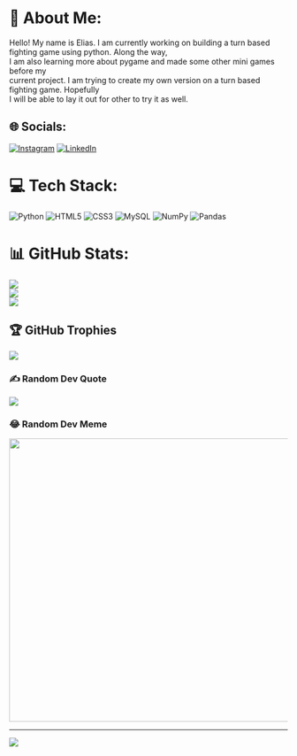# 💫 About Me:
Hello! My name is Elias. I am currently working on building a turn based fighting game using python. Along the way,<br>I am also learning more about pygame and made some other mini games before my <br>current project. I am trying to create my own version on a turn based fighting game. Hopefully<br>I will be able to lay it out for other to try it as well.


## 🌐 Socials:
[![Instagram](https://img.shields.io/badge/Instagram-%23E4405F.svg?logo=Instagram&logoColor=white)](https://instagram.com/Eliyahhuu) [![LinkedIn](https://img.shields.io/badge/LinkedIn-%230077B5.svg?logo=linkedin&logoColor=white)](https://linkedin.com/in/linkedin.com/in/eliascruz25) 

# 💻 Tech Stack:
![Python](https://img.shields.io/badge/python-3670A0?style=for-the-badge&logo=python&logoColor=ffdd54) ![HTML5](https://img.shields.io/badge/html5-%23E34F26.svg?style=for-the-badge&logo=html5&logoColor=white) ![CSS3](https://img.shields.io/badge/css3-%231572B6.svg?style=for-the-badge&logo=css3&logoColor=white) ![MySQL](https://img.shields.io/badge/mysql-%2300f.svg?style=for-the-badge&logo=mysql&logoColor=white) ![NumPy](https://img.shields.io/badge/numpy-%23013243.svg?style=for-the-badge&logo=numpy&logoColor=white) ![Pandas](https://img.shields.io/badge/pandas-%23150458.svg?style=for-the-badge&logo=pandas&logoColor=white)
# 📊 GitHub Stats:
![](https://github-readme-stats.vercel.app/api?username=eli2412&theme=dark&hide_border=false&include_all_commits=false&count_private=false)<br/>
![](https://github-readme-streak-stats.herokuapp.com/?user=eli2412&theme=dark&hide_border=false)<br/>
![](https://github-readme-stats.vercel.app/api/top-langs/?username=eli2412&theme=dark&hide_border=false&include_all_commits=false&count_private=false&layout=compact)

## 🏆 GitHub Trophies
![](https://github-profile-trophy.vercel.app/?username=eli2412&theme=radical&no-frame=true&no-bg=false&margin-w=4)

### ✍️ Random Dev Quote
![](https://quotes-github-readme.vercel.app/api?type=horizontal&theme=tokyonight)

### 😂 Random Dev Meme
<img src="https://random-memer.herokuapp.com/" width="512px"/>

---
[![](https://visitcount.itsvg.in/api?id=eli2412&icon=0&color=4)](https://visitcount.itsvg.in)

<!-- Proudly created with GPRM ( https://gprm.itsvg.in ) -->
<!---
eli2412/eli2412 is a ✨ special ✨ repository because its `README.md` (this file) appears on your GitHub profile.
You can click the Preview link to take a look at your changes.
--->

